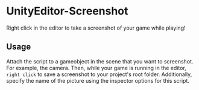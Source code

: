 # UnityEditor-Screenshot
Right click in the editor to take a screenshot of your game while playing!

## Usage
Attach the script to a gameobject in the scene that you want to screenshot. For example, the camera. Then, while your game is running in the editor, `right click` to save a screenshot to your project's root folder. Additionally, specify the name of the picture using the inspector options for this script.
